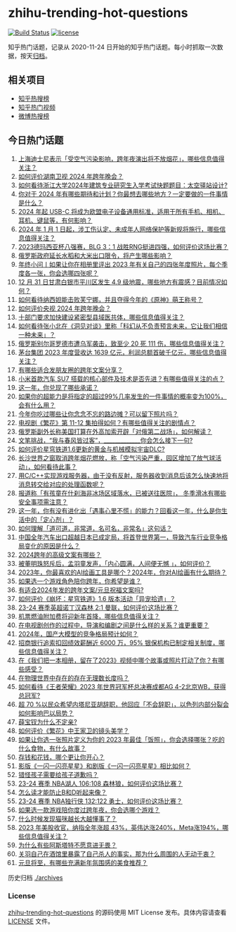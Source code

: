 # zhihu-trending-hot-questions

[![Build Status](https://github.com/justjavac/zhihu-trending-hot-questions/workflows/ci/badge.svg?branch=master)](https://github.com/justjavac/zhihu-trending-hot-questions/actions)
[![license](https://img.shields.io/github/license/justjavac/zhihu-trending-hot-questions)](https://github.com/justjavac/zhihu-trending-hot-questions/blob/master/LICENSE)

知乎热门话题，记录从 2020-11-24
日开始的知乎热门话题。每小时抓取一次数据，按天[归档](./archives)。

## 相关项目

- [知乎热搜榜](https://github.com/justjavac/zhihu-trending-top-search)
- [知乎热门视频](https://github.com/justjavac/zhihu-trending-hot-video)
- [微博热搜榜](https://github.com/justjavac/weibo-trending-hot-search)

## 今日热门话题

<!-- BEGIN -->
<!-- 最后更新时间 Mon Jan 01 2024 01:01:25 GMT+0800 (China Standard Time) -->

1. [上海迪士尼表示「受空气污染影响，跨年夜演出将不放烟花」，哪些信息值得关注？](https://www.zhihu.com/question/637470058)
1. [如何评价湖南卫视 2024 年跨年晚会？](https://www.zhihu.com/question/637474770)
1. [如何看待浙江大学2024年建筑专业研究生入学考试快题题目：太空驿站设计?](https://www.zhihu.com/question/636630993)
1. [你对于 2024 年有哪些期待和计划？你最想去哪些地方？一定要做的一件事情是什么？](https://www.zhihu.com/question/632640181)
1. [2024 年起 USB-C 将成为欧盟电子设备通用标准，适用于所有手机、相机、耳机、键鼠等，有何影响？](https://www.zhihu.com/question/637409535)
1. [2024 年 1 月 1 日起，涉工伤认定、未成年人网络保护等新规将施行，哪些信息值得关注？](https://www.zhihu.com/question/637458729)
1. [2023德玛西亚杯八强赛，BLG 3：1 战胜RNG挺进四强，如何评价这场比赛？](https://www.zhihu.com/question/637472679)
1. [俄罗斯政府延长水稻和大米出口限令，将产生哪些影响？](https://www.zhihu.com/question/637451484)
1. [年终小问丨如果让你在相册里评出 2023 年有关自己的四张年度照片，每个季度各一张，你会选哪四张呢？](https://www.zhihu.com/question/631689980)
1. [12 月 31 日甘肃白银市平川区发生 4.9 级地震，哪些地方有震感？目前情况如何？](https://www.zhihu.com/question/637483536)
1. [如何看待纳西妲能击败芙宁娜，并且夺得今年的《原神》萌王称号？](https://www.zhihu.com/question/636676181)
1. [如何评价央视 2024 年跨年晚会？](https://www.zhihu.com/question/637475115)
1. [十部门要求加快建设紧密型县域医共体，哪些信息值得关注？](https://www.zhihu.com/question/637451465)
1. [如何看待张小北在《洞见对谈》里称「科幻从不负责预言未来，它让我们相信一种未来」？](https://www.zhihu.com/question/636101295)
1. [俄罗斯别尔哥罗德市遭乌军袭击，致至少 20 死 111 伤，哪些信息值得关注？](https://www.zhihu.com/question/637459680)
1. [茅台集团 2023 年度营收达 1639 亿元，利润总额首破千亿元，哪些信息值得关注？](https://www.zhihu.com/question/637460025)
1. [有哪些适合发朋友圈的跨年文案分享？](https://www.zhihu.com/question/636979809)
1. [小米首款汽车 SU7 搭载的核心部件及技术是否先进？有哪些值得关注的点？](https://www.zhihu.com/question/637238460)
1. [这一年，你兑现了哪些承诺？](https://www.zhihu.com/question/632637495)
1. [如果你的超能力是将指定的超过99%几率发生的一件事情的概率变为100%，会有什么用？](https://www.zhihu.com/question/549227920)
1. [今年你吃过哪些让你念念不忘的路边摊？可以留下照片吗？](https://www.zhihu.com/question/634495938)
1. [电视剧《繁花》第 11-12 集拍得如何？有哪些值得关注的剧情点？](https://www.zhihu.com/question/637475984)
1. [俄罗斯副外长称美国打算在外高加索开辟「对俄第二战场」，如何解读？](https://www.zhihu.com/question/637457477)
1. [文笔挑战，“我与春风皆过客”，_____________你会怎么接下一句?](https://www.zhihu.com/question/637467744)
1. [如何评价星穹铁道1.6更新的黄金与机械模拟宇宙DLC?](https://www.zhihu.com/question/637142083)
1. [长沙世界之窗取消跨年烟花燃放，称「空气污染严重，园区增加了放气球活动」，如何看待此事？](https://www.zhihu.com/question/637459863)
1. [用C/C++实现游戏服务器，由于没有反射，服务器收到消息后该怎么快速地将消息转交给对应的处理函数呢？](https://www.zhihu.com/question/636120604)
1. [报道称「有孩童在什刹海非冰场区域落水，已被送往医院」， 冬季滑冰有哪些安全事项需注意？](https://www.zhihu.com/question/637470071)
1. [这一年，你有没有进化出「遇事心里不慌」的能力？回看这一年，什么是你生活中的「定心剂」？](https://www.zhihu.com/question/632637546)
1. [如何理解「道可道，非常道，名可名，非常名」这句话？](https://www.zhihu.com/question/633030114)
1. [中国全年汽车出口超越日本已成定局，将首登世界第一，导致汽车行业竞争格局变化的原因是什么？](https://www.zhihu.com/question/637226339)
1. [2024跨年的高级文案有哪些？](https://www.zhihu.com/question/637094494)
1. [被董明珠怒斥后，孟羽童发声，「内心圆满，人间便无憾 」，如何评价？](https://www.zhihu.com/question/637234045)
1. [2023年，你最喜欢的AI绘画工具是哪个？2024年，你对AI绘画有什么期待？](https://www.zhihu.com/question/636440314)
1. [如果选一个游戏角色陪你跨年，你希望是谁？](https://www.zhihu.com/question/635607711)
1. [有适合2024年发的跨年文案/元旦祝福文案吗?](https://www.zhihu.com/question/633338551)
1. [如何评价《崩坏：星穹铁道》1.6 版本活动「异宠拾遗」？](https://www.zhihu.com/question/636899016)
1. [23-24 赛季英超诺丁汉森林 2:1 曼联，如何评价这场比赛？](https://www.zhihu.com/question/637431310)
1. [机票燃油附加费将迎新年首降，哪些信息值得关注？](https://www.zhihu.com/question/637451589)
1. [在电视剧创作的过程中，导演和编剧之间是什么样的关系？谁更重要？](https://www.zhihu.com/question/636534424)
1. [2024年，国产大模型的竞争格局预计如何？](https://www.zhihu.com/question/636100562)
1. [招商银行追索扣回绩效薪酬近 6000 万，95% 银保机构已制定相关制度，哪些信息值得关注？](https://www.zhihu.com/question/637416929)
1. [在《我们把一本相册，留在了2023》视频中哪个故事或照片打动了你？有哪些感受？](https://www.zhihu.com/question/637424730)
1. [在物理世界中存在的存在无理数长度吗？](https://www.zhihu.com/question/635988692)
1. [如何看待《王者荣耀》2023 年世界冠军杯总决赛成都AG 4-2北京WB，获得总冠军?](https://www.zhihu.com/question/637429738)
1. [超 70 %以民众希望内塔尼亚胡辞职，他回应「不会辞职」，以色列内部分裂会如何影响巴以局势？](https://www.zhihu.com/question/637457196)
1. [薛宝钗为什么不定亲?](https://www.zhihu.com/question/637152832)
1. [如何评价《繁花》中王家卫的镜头美学？](https://www.zhihu.com/question/637291409)
1. [如果让你选一张照片定义为你的 2023 年最佳「饭照」，你会选择哪张？吃的什么食物，有什么故事？](https://www.zhihu.com/question/632156200)
1. [存钱和花钱，哪个更让你开心？](https://www.zhihu.com/question/634579567)
1. [影版《一闪一闪亮星星》和剧版《一闪一闪亮星星》相比如何？](https://www.zhihu.com/question/637142144)
1. [错怪孩子需要给孩子道歉吗？](https://www.zhihu.com/question/632778421)
1. [23-24 赛季 NBA湖人 106:108 森林狼，如何评价这场比赛？](https://www.zhihu.com/question/637451411)
1. [怎么读才能防止B和D听起来像？](https://www.zhihu.com/question/637411127)
1. [23-24 赛季 NBA独行侠 132:122 勇士，如何评价这场比赛？](https://www.zhihu.com/question/637452059)
1. [如果选一款游戏陪你度过跨年夜，你会选哪个游戏？](https://www.zhihu.com/question/635608072)
1. [什么时候发现猫咪越长大越懂事了？](https://www.zhihu.com/question/634661139)
1. [2023 年美股收官，纳指全年涨超 43%，英伟达涨240%，Meta涨194%，哪些信息值得关注？](https://www.zhihu.com/question/637389231)
1. [为什么有些阿斯塔特不愿意进无畏？](https://www.zhihu.com/question/636407561)
1. [关羽自己在酒馆里暴露了自己杀人的事实，那为什么周围的人无动于衷？](https://www.zhihu.com/question/634570168)
1. [元旦将至，有哪些充满新年氛围感的美食推荐？](https://www.zhihu.com/question/633755032)

<!-- END -->

历史归档 [./archives](./archives)

### License

[zhihu-trending-hot-questions](https://github.com/justjavac/zhihu-trending-hot-questions)
的源码使用 MIT License 发布。具体内容请查看 [LICENSE](./LICENSE) 文件。
